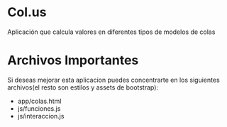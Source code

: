 Col.us
======

Aplicación que calcula valores en diferentes tipos de modelos de colas

Archivos Importantes
======
Si deseas mejorar esta aplicacion puedes concentrarte en los siguientes archivos(el resto son estilos y assets de bootstrap):
<ul>
  <li>app/colas.html</li>
  <li>js/funciones.js </li>
  <li>js/interaccion.js</li>
</ul>

